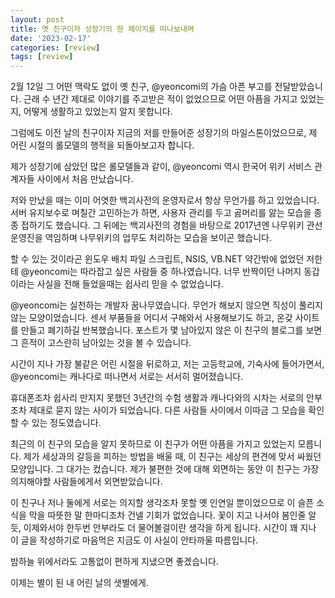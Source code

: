 ```yaml
---
layout: post
title: 옛 친구이자 성장기의 한 페이지를 떠나보내며
date: '2023-02-17'
categories: [review]
tags: [review]
---
```


2월 12일 그 어떤 맥락도 없이 옛 친구, @yeoncomi의 가슴 아픈 부고를 전달받았습니다. 근래 수 년간 제대로 이야기를 주고받은 적이 없었으므로 어떤 아픔을 가지고 있었는지, 어떻게 생활하고 있었는지 알지 못합니다.

그럼에도 이전 날의 친구이자 지금의 저를 만들어준 성장기의 마일스톤이었으므로, 제 어린 시절의 롤모델의 행적을 되돌아보고자 합니다.

제가 성장기에 삼았던 많은 롤모델들과 같이, @yeoncomi 역시 한국어 위키 서비스 관계자들 사이에서 처음 만났습니다.

저와 만났을 때는 이미 어엿한 백괴사전의 운영자로서 항상 무언가를 하고 있었습니다. 서버 유지보수로 며칠간 고민하는가 하면, 사용자 관리를 두고 곯머리를 앓는 모습을 종종 접하기도 했습니다. 그 뒤에는 백괴사전의 경험을 바탕으로 2017년엔 나무위키 관선 운영진을 역임하며 나무위키의 업무도 처리하는 모습을 보이곤 했습니다.

할 수 있는 것이라곤 윈도우 배치 파일 스크립트, NSIS, VB.NET 약간밖에 없었던 저한테 @yeoncomi는 따라잡고 싶은 사람들 중 하나였습니다. 너무 반짝이던 나머지 동갑이라는 사실을 전해 들었을때는 쉽사리 믿을 수 없었습니다.

@yeoncomi는 실천하는 개발자 꿈나무였습니다. 무언가 해보지 않으면 직성이 풀리지 않는 모양이었습니다. 센서 부품들을 어디서 구해와서 사용해보기도 하고, 온갖 사이트를 만들고 폐기하길 반복했습니다. 포스트가 몇 남아있지 않은 이 친구의 블로그를 보면 그 흔적이 고스란히 남아있는 것을 볼 수 있습니다.

시간이 지나 가장 불같은 어린 시절을 뒤로하고, 저는 고등학교에, 기숙사에 들어가면서, @yeoncomi는 캐나다로 떠나면서 서로는 서서히 멀어졌습니다.

휴대폰조차 쉽사리 만지지 못했던 3년간의 수험 생활과 캐나다와의 시차는 서로의 안부조차 제대로 묻지 않는 사이가 되었습니다. 다른 사람들 사이에서 이따금 그 모습을 확인할 수 있는 정도였습니다.

최근의 이 친구의 모습을 알지 못하므로 이 친구가 어떤 아픔을 가지고 있었는지 모릅니다. 제가 세상과의 갈등을 피하는 방법을 배울 때, 이 친구는 세상의 편견에 맞서 싸웠던 모양입니다. 그 대가는 컸습니다. 제가 불편한 것에 대해 외면하는 동안 이 친구는 가장 의지해야할 사람들에게서 외면받았습니다.

이 친구나 저나 둘에게 서로는 의지할 생각조차 못할 옛 인연일 뿐이었으므로 이 슬픈 소식을 막을 따뜻한 말 한마디조차 건넬 기회가 없었습니다. 꽃이 지고 나서야 봄인줄 알듯, 이제와서야 한두번 안부라도 더 물어볼걸이란 생각을 하게 됩니다. 시간이 꽤 지나 이 글을 작성하기로 마음먹은 지금도 이 사실이 안타까울 따름입니다.

밤하늘 위에서라도 고통없이 편하게 지냈으면 좋겠습니다.

이제는 별이 된 내 어린 날의 샛별에게.
